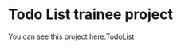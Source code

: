 # Todo List trainee project 
You can see this project here:[TodoList](https://todo-e4437.firebaseapp.com/)
